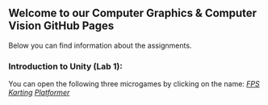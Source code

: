 ## Welcome to our Computer Graphics & Computer Vision GitHub Pages

Below you can find information about the assignments.

### Introduction to Unity (Lab 1): 
You can open the following three microgames by clicking on the name:
[*FPS*](https://veronners.github.io/CGCV11/FPS/index.html)
[*Karting*](https://veronners.github.io/CGCV11/Karting/index.html)
[*Platformer*](https://veronners.github.io/CGCV11/Platformer/index.html)
